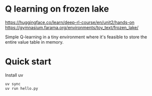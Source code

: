 # Q learning on frozen lake

https://huggingface.co/learn/deep-rl-course/en/unit2/hands-on
https://gymnasium.farama.org/environments/toy_text/frozen_lake/

Simple Q-learning in a tiny environment where it's feasible to store the
entire value table in memory.

# Quick start
Install uv

```sh
uv sync
uv run hello.py
```
